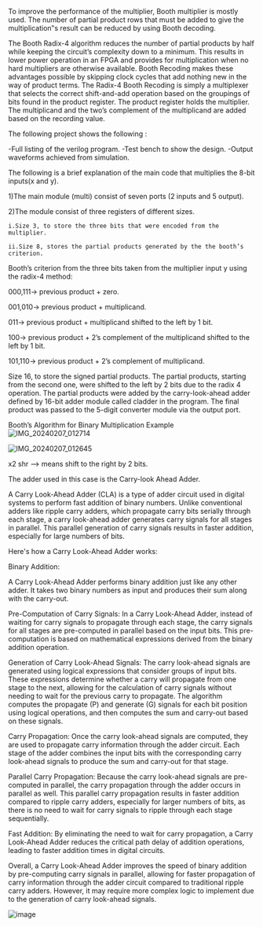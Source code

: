 To improve the performance of the multiplier, Booth multiplier is mostly used. 
The number of partial product rows that must be added to give the multiplication‟s result can be reduced by using Booth decoding. 

The Booth Radix-4 algorithm reduces the number of partial products by half while keeping the circuit’s complexity down to a minimum. 
This results in lower power operation in an FPGA and provides for multiplication when no hard multipliers are otherwise available. 
Booth Recoding makes these advantages possible by skipping clock cycles that add nothing new in the way of product terms. 
The Radix-4 Booth Recoding is simply a multiplexer that selects the correct shift-and-add operation based on the groupings of bits found in the product register. 
The product register holds the multiplier. The multiplicand and the two’s complement of the multiplicand are added based on the recording value.

The following project shows the following :

-Full listing of the verilog program.
-Test bench to show the design.
-Output waveforms achieved from simulation.

The following is a brief explanation of the main code that multiplies the 8-bit inputs(x and y).

1)The main module (multi) consist of seven ports (2 inputs and 5 output). 

2)The module consist of three registers of  different sizes.


    i.Size 3, to store the three bits that were encoded from the multiplier. 
    
    ii.Size 8, stores the partial products generated by the the booth’s criterion. 
    
Booth’s criterion from the three bits taken from the  multiplier input y using the radix-4 method:

000,111→ previous product +  zero.

001,010→ previous product + multiplicand.

011→ previous product + multiplicand shifted to the left by 1 bit.

100→ previous product + 2’s complement of the multiplicand shifted to the left by 1 bit.

101,110→ previous product +  2’s complement of multiplicand.

Size 16, to store the signed partial products.
The partial products, starting from the second one, were shifted to the left by 2 bits due to the radix 4 operation. 
The partial products were added by the carry-look-ahead adder defined by 16-bit adder module called cladder in the program.
The final product was passed to the 5-digit converter module via the output port.

Booth’s Algorithm for Binary Multiplication Example
![IMG_20240207_012714](https://github.com/NawshinRaf/Digital-Logic-Circuits/assets/43382522/52f974fe-0777-4aca-ac7e-2abf4f55c7f7)

![IMG_20240207_012645](https://github.com/NawshinRaf/Digital-Logic-Circuits/assets/43382522/d2b22c13-a33f-4ff8-ae64-79ad090c29c2)

x2 shr --> means shift to the right by 2 bits.


The adder used in this case is the Carry-look Ahead Adder. 

A Carry Look-Ahead Adder (CLA) is a type of adder circuit used in digital systems to perform fast addition of binary numbers. Unlike conventional adders like ripple carry adders, which propagate carry bits serially through each stage, a carry look-ahead adder generates carry signals for all stages in parallel. This parallel generation of carry signals results in faster addition, especially for large numbers of bits.

Here's how a Carry Look-Ahead Adder works:

Binary Addition:

A Carry Look-Ahead Adder performs binary addition just like any other adder. It takes two binary numbers as input and produces their sum along with the carry-out.


Pre-Computation of Carry Signals:
In a Carry Look-Ahead Adder, instead of waiting for carry signals to propagate through each stage, the carry signals for all stages are pre-computed in parallel based on the input bits.
This pre-computation is based on mathematical expressions derived from the binary addition operation.


Generation of Carry Look-Ahead Signals:
The carry look-ahead signals are generated using logical expressions that consider groups of input bits.
These expressions determine whether a carry will propagate from one stage to the next, allowing for the calculation of carry signals without needing to wait for the previous carry to propagate.
The algorithm computes the propagate (P) and generate (G) signals for each bit position using logical operations, and then computes the sum and carry-out based on these signals.

Carry Propagation:
Once the carry look-ahead signals are computed, they are used to propagate carry information through the adder circuit.
Each stage of the adder combines the input bits with the corresponding carry look-ahead signals to produce the sum and carry-out for that stage.


Parallel Carry Propagation:
Because the carry look-ahead signals are pre-computed in parallel, the carry propagation through the adder occurs in parallel as well.
This parallel carry propagation results in faster addition compared to ripple carry adders, especially for larger numbers of bits, as there is no need to wait for carry signals to ripple through each stage sequentially.


Fast Addition:
By eliminating the need to wait for carry propagation, a Carry Look-Ahead Adder reduces the critical path delay of addition operations, leading to faster addition times in digital circuits.


Overall, a Carry Look-Ahead Adder improves the speed of binary addition by pre-computing carry signals in parallel, allowing for faster propagation of carry information through the adder circuit compared to traditional ripple carry adders. However, it may require more complex logic to implement due to the generation of carry look-ahead signals.



![image](https://github.com/NawshinRaf/Digital-Logic-Circuits/assets/43382522/a870fdaf-da79-491c-a225-dce19488b01f)



